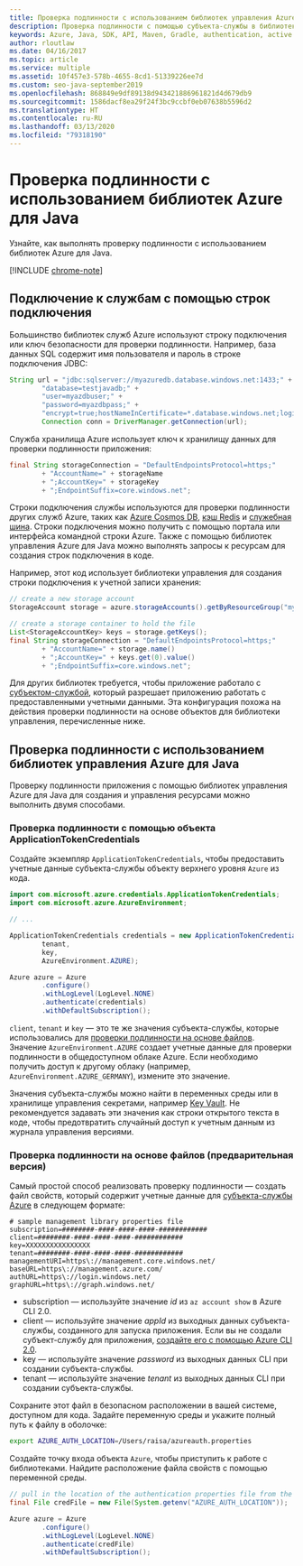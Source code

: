 ```yaml
---
title: Проверка подлинности с использованием библиотек управления Azure для Java
description: Проверка подлинности с помощью субъекта-службы в библиотеках управления Azure для Java
keywords: Azure, Java, SDK, API, Maven, Gradle, authentication, active directory, service principal
author: rloutlaw
ms.date: 04/16/2017
ms.topic: article
ms.service: multiple
ms.assetid: 10f457e3-578b-4655-8cd1-51339226ee7d
ms.custom: seo-java-september2019
ms.openlocfilehash: 868849e9df89138d943421886961821d4d679db9
ms.sourcegitcommit: 1586dacf8ea29f24f3bc9ccbf0eb07638b5596d2
ms.translationtype: HT
ms.contentlocale: ru-RU
ms.lasthandoff: 03/13/2020
ms.locfileid: "79318190"
---
```

# <a name="authenticate-with-the-azure-libraries-for-java"></a>Проверка подлинности с использованием библиотек Azure для Java

Узнайте, как выполнять проверку подлинности с использованием библиотек Azure для Java.

[!INCLUDE [chrome-note](includes/chrome-note.md)]

## <a name="connect-to-services-with-connection-strings"></a>Подключение к службам с помощью строк подключения

Большинство библиотек служб Azure используют строку подключения или ключ безопасности для проверки подлинности. Например, база данных SQL содержит имя пользователя и пароль в строке подключения JDBC:

```java
String url = "jdbc:sqlserver://myazuredb.database.windows.net:1433;" +
        "database=testjavadb;" +
        "user=myazdbuser;" +
        "password=myazdbpass;" +
        "encrypt=true;hostNameInCertificate=*.database.windows.net;loginTimeout=30;";
        Connection conn = DriverManager.getConnection(url);
```

Служба хранилища Azure использует ключ к хранилищу данных для проверки подлинности приложения:

```java
final String storageConnection = "DefaultEndpointsProtocol=https;"
        + "AccountName=" + storageName
        + ";AccountKey=" + storageKey
        + ";EndpointSuffix=core.windows.net";
```

Строки подключения службы используются для проверки подлинности других служб Azure, таких как [Azure Cosmos DB](https://docs.microsoft.com/azure/cosmos-db/sql-api-java-application#UseService), [кэш Redis](https://docs.microsoft.com/azure/redis-cache/cache-java-get-started) и [служебная шина](https://docs.microsoft.com/azure/service-bus-messaging/service-bus-java-how-to-use-queues). Строки подключения можно получить с помощью портала или интерфейса командной строки Azure.  Также с помощью библиотек управления Azure для Java можно выполнять запросы к ресурсам для создания строк подключения в коде.

Например, этот код использует библиотеки управления для создания строки подключения к учетной записи хранения:

```java
// create a new storage account
StorageAccount storage = azure.storageAccounts().getByResourceGroup("myResourceGroup","myStorageAccount");

// create a storage container to hold the file
List<StorageAccountKey> keys = storage.getKeys();
final String storageConnection = "DefaultEndpointsProtocol=https;"
        + "AccountName=" + storage.name()
        + ";AccountKey=" + keys.get(0).value()
        + ";EndpointSuffix=core.windows.net";
```

Для других библиотек требуется, чтобы приложение работало с [субъектом-службой](https://docs.microsoft.com/azure/active-directory/develop/active-directory-application-objects), который разрешает приложению работать с предоставленными учетными данными. Эта конфигурация похожа на действия проверки подлинности на основе объектов для библиотеки управления, перечисленные ниже.

<a name="mgmt-auth"></a>

##  <a name="authenticate-with-the-azure-management-libraries-for-java"></a>Проверка подлинности с использованием библиотек управления Azure для Java

Проверку подлинности приложения с помощью библиотек управления Azure для Java для создания и управления ресурсами можно выполнить двумя способами.

### <a name="authenticate-with-an-applicationtokencredentials-object"></a>Проверка подлинности с помощью объекта ApplicationTokenCredentials

Создайте экземпляр `ApplicationTokenCredentials`, чтобы предоставить учетные данные субъекта-службы объекту верхнего уровня `Azure` из кода.

```java
import com.microsoft.azure.credentials.ApplicationTokenCredentials;
import com.microsoft.azure.AzureEnvironment;

// ...

ApplicationTokenCredentials credentials = new ApplicationTokenCredentials(client,
        tenant,
        key,
        AzureEnvironment.AZURE);

Azure azure = Azure
        .configure()
        .withLogLevel(LogLevel.NONE)
        .authenticate(credentials)
        .withDefaultSubscription();
```

`client`, `tenant` и `key` — это те же значения субъекта-службы, которые использовались для [проверки подлинности на основе файлов](#mgmt-file). Значение `AzureEnvironment.AZURE` создает учетные данные для проверки подлинности в общедоступном облаке Azure. Если необходимо получить доступ к другому облаку (например, `AzureEnvironment.AZURE_GERMANY`), измените это значение.

 Значения субъекта-службы можно найти в переменных среды или в хранилище управления секретами, например [Key Vault](/azure/key-vault/key-vault-whatis). Не рекомендуется задавать эти значения как строки открытого текста в коде, чтобы предотвратить случайный доступ к учетным данным из журнала управления версиями.

<a name="mgmt-file"></a>

### <a name="file-based-authentication-preview"></a>Проверка подлинности на основе файлов (предварительная версия)

Самый простой способ реализовать проверку подлинности — создать файл свойств, который содержит учетные данные для [субъекта-службы Azure](https://docs.microsoft.com/azure/active-directory/develop/active-directory-application-objects) в следующем формате:

```text
# sample management library properties file
subscription=########-####-####-####-############
client=########-####-####-####-############
key=XXXXXXXXXXXXXXXX
tenant=########-####-####-####-############
managementURI=https\://management.core.windows.net/
baseURL=https\://management.azure.com/
authURL=https\://login.windows.net/
graphURL=https\://graph.windows.net/
```

- subscription — используйте значение *id* из `az account show` в Azure CLI 2.0.
- client — используйте значение *appId* из выходных данных субъекта-службы, созданного для запуска приложения. Если вы не создали субъект-службу для приложения, [создайте его с помощью Azure CLI 2.0](https://docs.microsoft.com/cli/azure/create-an-azure-service-principal-azure-cli).
- key — используйте значение *password* из выходных данных CLI при создании субъекта-службы.
- tenant — используйте значение *tenant* из выходных данных CLI при создании субъекта-службы.

Сохраните этот файл в безопасном расположении в вашей системе, доступном для кода. Задайте переменную среды и укажите полный путь к файлу в оболочке:

```bash
export AZURE_AUTH_LOCATION=/Users/raisa/azureauth.properties
```

Создайте точку входа объекта `Azure`, чтобы приступить к работе с библиотеками. Найдите расположение файла свойств с помощью переменной среды.

```java
// pull in the location of the authentication properties file from the environment
final File credFile = new File(System.getenv("AZURE_AUTH_LOCATION"));

Azure azure = Azure
        .configure()
        .withLogLevel(LogLevel.NONE)
        .authenticate(credFile)
        .withDefaultSubscription();
```
